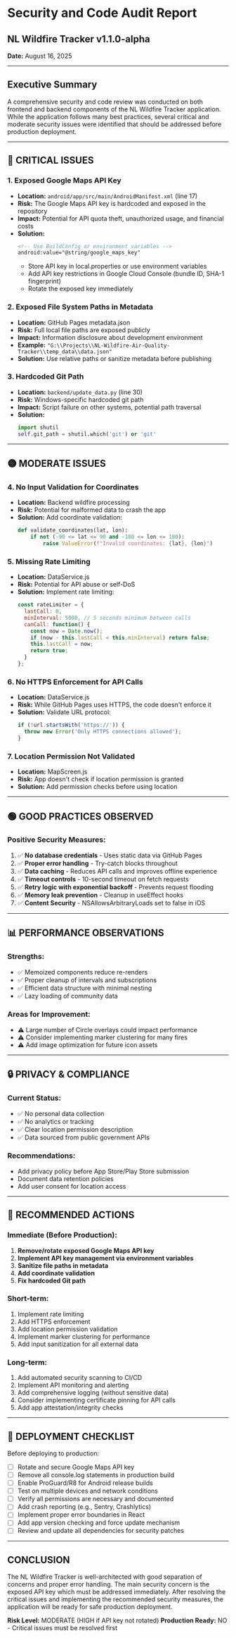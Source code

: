 # Security and Code Audit Report
## NL Wildfire Tracker v1.1.0-alpha
**Date:** August 16, 2025

---

## Executive Summary

A comprehensive security and code review was conducted on both frontend and backend components of the NL Wildfire Tracker application. While the application follows many best practices, several critical and moderate security issues were identified that should be addressed before production deployment.

---

## 🔴 CRITICAL ISSUES

### 1. **Exposed Google Maps API Key**
- **Location:** `android/app/src/main/AndroidManifest.xml` (line 17)
- **Risk:** The Google Maps API key is hardcoded and exposed in the repository
- **Impact:** Potential for API quota theft, unauthorized usage, and financial costs
- **Solution:** 
  ```xml
  <!-- Use BuildConfig or environment variables -->
  android:value="@string/google_maps_key"
  ```
  - Store API key in local.properties or use environment variables
  - Add API key restrictions in Google Cloud Console (bundle ID, SHA-1 fingerprint)
  - Rotate the exposed key immediately

### 2. **Exposed File System Paths in Metadata**
- **Location:** GitHub Pages metadata.json
- **Risk:** Full local file paths are exposed publicly
- **Impact:** Information disclosure about development environment
- **Example:** `"G:\\Projects\\NL-Wildfire-Air-Quality-Tracker\\temp_data\\data.json"`
- **Solution:** Use relative paths or sanitize metadata before publishing

### 3. **Hardcoded Git Path**
- **Location:** `backend/update_data.py` (line 30)
- **Risk:** Windows-specific hardcoded git path
- **Impact:** Script failure on other systems, potential path traversal
- **Solution:**
  ```python
  import shutil
  self.git_path = shutil.which('git') or 'git'
  ```

---

## 🟡 MODERATE ISSUES

### 4. **No Input Validation for Coordinates**
- **Location:** Backend wildfire processing
- **Risk:** Potential for malformed data to crash the app
- **Solution:** Add coordinate validation:
  ```python
  def validate_coordinates(lat, lon):
      if not (-90 <= lat <= 90 and -180 <= lon <= 180):
          raise ValueError(f"Invalid coordinates: {lat}, {lon}")
  ```

### 5. **Missing Rate Limiting**
- **Location:** DataService.js
- **Risk:** Potential for API abuse or self-DoS
- **Solution:** Implement rate limiting:
  ```javascript
  const rateLimiter = {
    lastCall: 0,
    minInterval: 5000, // 5 seconds minimum between calls
    canCall: function() {
      const now = Date.now();
      if (now - this.lastCall < this.minInterval) return false;
      this.lastCall = now;
      return true;
    }
  };
  ```

### 6. **No HTTPS Enforcement for API Calls**
- **Location:** DataService.js
- **Risk:** While GitHub Pages uses HTTPS, the code doesn't enforce it
- **Solution:** Validate URL protocol:
  ```javascript
  if (!url.startsWith('https://')) {
    throw new Error('Only HTTPS connections allowed');
  }
  ```

### 7. **Location Permission Not Validated**
- **Location:** MapScreen.js
- **Risk:** App doesn't check if location permission is granted
- **Solution:** Add permission checks before using location

---

## 🟢 GOOD PRACTICES OBSERVED

### Positive Security Measures:
1. ✅ **No database credentials** - Uses static data via GitHub Pages
2. ✅ **Proper error handling** - Try-catch blocks throughout
3. ✅ **Data caching** - Reduces API calls and improves offline experience
4. ✅ **Timeout controls** - 10-second timeout on fetch requests
5. ✅ **Retry logic with exponential backoff** - Prevents request flooding
6. ✅ **Memory leak prevention** - Cleanup in useEffect hooks
7. ✅ **Content Security** - NSAllowsArbitraryLoads set to false in iOS

---

## 📊 PERFORMANCE OBSERVATIONS

### Strengths:
- ✅ Memoized components reduce re-renders
- ✅ Proper cleanup of intervals and subscriptions
- ✅ Efficient data structure with minimal nesting
- ✅ Lazy loading of community data

### Areas for Improvement:
- ⚠️ Large number of Circle overlays could impact performance
- ⚠️ Consider implementing marker clustering for many fires
- ⚠️ Add image optimization for future icon assets

---

## 🔒 PRIVACY & COMPLIANCE

### Current Status:
- ✅ No personal data collection
- ✅ No analytics or tracking
- ✅ Clear location permission description
- ✅ Data sourced from public government APIs

### Recommendations:
- Add privacy policy before App Store/Play Store submission
- Document data retention policies
- Add user consent for location access

---

## 📝 RECOMMENDED ACTIONS

### Immediate (Before Production):
1. **Remove/rotate exposed Google Maps API key**
2. **Implement API key management via environment variables**
3. **Sanitize file paths in metadata**
4. **Add coordinate validation**
5. **Fix hardcoded Git path**

### Short-term:
1. Implement rate limiting
2. Add HTTPS enforcement
3. Add location permission validation
4. Implement marker clustering for performance
5. Add input sanitization for all external data

### Long-term:
1. Add automated security scanning to CI/CD
2. Implement API monitoring and alerting
3. Add comprehensive logging (without sensitive data)
4. Consider implementing certificate pinning for API calls
5. Add app attestation/integrity checks

---

## 🚀 DEPLOYMENT CHECKLIST

Before deploying to production:

- [ ] Rotate and secure Google Maps API key
- [ ] Remove all console.log statements in production build
- [ ] Enable ProGuard/R8 for Android release builds
- [ ] Test on multiple devices and network conditions
- [ ] Verify all permissions are necessary and documented
- [ ] Add crash reporting (e.g., Sentry, Crashlytics)
- [ ] Implement proper error boundaries in React
- [ ] Add app version checking and force update mechanism
- [ ] Review and update all dependencies for security patches

---

## CONCLUSION

The NL Wildfire Tracker is well-architected with good separation of concerns and proper error handling. The main security concern is the exposed API key which must be addressed immediately. After resolving the critical issues and implementing the recommended security measures, the application will be ready for safe production deployment.

**Risk Level:** MODERATE (HIGH if API key not rotated)
**Production Ready:** NO - Critical issues must be resolved first
